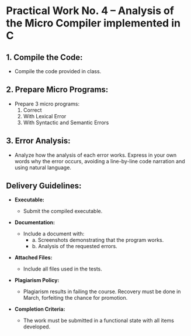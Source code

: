 # Practical Work No. 4 – Analysis of the Micro Compiler implemented in C

## 1. Compile the Code:

-   Compile the code provided in class.

## 2. Prepare Micro Programs:

-   Prepare 3 micro programs:
    1. Correct
    2. With Lexical Error
    3. With Syntactic and Semantic Errors

## 3. Error Analysis:

-   Analyze how the analysis of each error works. Express in your own words why the error occurs, avoiding a line-by-line code narration and using natural language.

## Delivery Guidelines:

-   **Executable:**

    -   Submit the compiled executable.

-   **Documentation:**

    -   Include a document with:
        -   a. Screenshots demonstrating that the program works.
        -   b. Analysis of the requested errors.

-   **Attached Files:**

    -   Include all files used in the tests.

-   **Plagiarism Policy:**

    -   Plagiarism results in failing the course. Recovery must be done in March, forfeiting the chance for promotion.

-   **Completion Criteria:**

    -   The work must be submitted in a functional state with all items developed.
